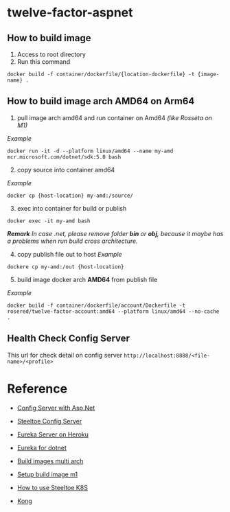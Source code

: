 # twelve-factor-aspnet

## How to build image 

1. Access to root directory
2. Run this command 
```
docker build -f container/dockerfile/{location-dockerfile} -t {image-name} .
```

## How to build image arch AMD64 on Arm64

1. pull image arch amd64 and run container on Amd64 *(like Rosseta on M1)*

*Example*
```
docker run -it -d --platform linux/amd64 --name my-amd mcr.microsoft.com/dotnet/sdk:5.0 bash
```
2. copy source into container amd64 

*Example*
```
docker cp {host-location} my-amd:/source/
```

3. exec into container for build or publish
```
docker exec -it my-amd bash
```
***Remark***
*In case .net, please remove folder ***bin*** or ***obj***, because it maybe has a problems when run build cross architecture.*

4. copy publish file out to host
*Example*
```
dockere cp my-amd:/out {host-location}
```

5. build image docker arch **AMD64** from publish file 

*Example*
```
docker build -f container/dockerfile/account/Dockerfile -t rosered/twelve-factor-account:amd64 --platform linux/amd64 --no-cache .
```

## Health Check Config Server

This url for check detail on config server
```http://localhost:8888/<file-name>/<profile>```

# Reference

- [Config Server with Asp.Net](https://www.youtube.com/watch?v=UXSieGmbOhg)

- [Steeltoe Config Server](https://github.com/SteeltoeOSS/Dockerfiles)

- [Eureka Server on Heroku](https://github.com/kissaten/heroku-eureka-server-demo)

- [Eureka for dotnet](https://altkomsoftware.pl/en/blog/service-discovery-eureka/)

- [Build images multi arch](https://jitsu.com/blog/multi-platform-docker-builds)

- [Setup build image m1](https://betterprogramming.pub/how-to-actually-deploy-docker-images-built-on-a-m1-macs-with-apple-silicon-a35e39318e97)

- [How to use Steeltoe K8S](https://docs.steeltoe.io/articles/tech-tutorial-use-kubernetes-for-modern-net-apps-steeltoe-and-project-tye-are-your-path-to-productivity.html)

- [Kong](https://dev.to/rramname/api-gateway-and-microservices-using-kong-and-dotnet-core-in-docker-3khh)
